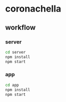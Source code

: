 # coronachella

## workflow

### server

```sh
cd server
npm install
npm start
```

### app

```sh
cd app
npm install
npm start
```
